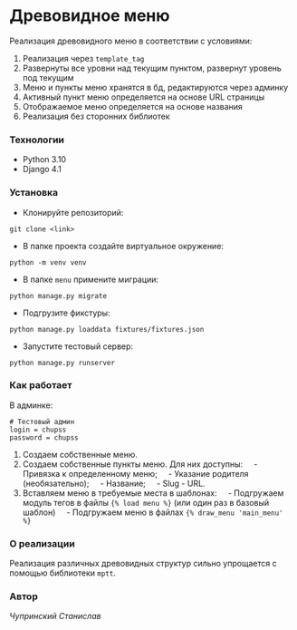 # Древовидное меню

Реализация древовидного меню в соответствии с условиями:

1. Реализация через `template_tag`
2. Развернуты все уровни над текущим пунктом, развернут уровень под текущим
3. Меню и пункты меню хранятся в бд, редактируются через админку
4. Активный пункт меню определяется на основе URL страницы
5. Отображаемое меню определяется на основе названия
6. Реализация без сторонних библиотек

### Технологии

* Python 3.10
* Django 4.1

### Установка

- Клонируйте репозиторий:
```
git clone <link>
```

- В папке проекта создайте виртуальное окружение:
```
python -m venv venv
```

- В папке `menu` примените миграции:
```
python manage.py migrate
```

- Подгрузите фикстуры:
```
python manage.py loaddata fixtures/fixtures.json
```

- Запустите тестовый сервер:
```
python manage.py runserver
```

### Как работает

В админке:

```
# Тестовый админ
login = chupss
password = chupss
```

1. Создаем собственные меню.
2. Создаем собственные пункты меню. Для них доступны:
    - Привязка к определенному меню;
    - Указание родителя (необязательно);
    - Название;
    - Slug - URL.
3. Вставляем меню в требуемые места в шаблонах:
    - Подгружаем модуль тегов в файлы `{% load menu %}` (или один раз в базовый шаблон)
    - Подгружаем меню в файлах `{% draw_menu 'main_menu' %}`

### О реализации

Реализация различных древовидных структур сильно упрощается с помощью библиотеки `mptt`.

### Автор

*Чупринский Станислав*
